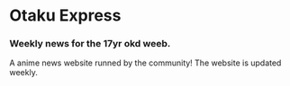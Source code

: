 <h1>Otaku Express</h1>
<h3>Weekly news for the 17yr okd weeb.</h3>
<p>A anime news website runned by the community!
The website is updated weekly.</p>

